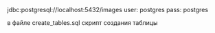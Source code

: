 jdbc:postgresql://localhost:5432/images
user: postgres pass: postgres

в файле create_tables.sql скрипт создания таблицы
